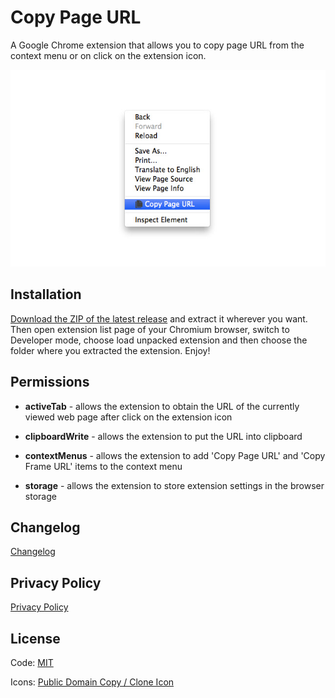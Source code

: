 # Copy Page URL

A Google Chrome extension that allows you to copy page URL from the context menu or on click on the extension icon.

![Copy Page URL Screenshot](screenshot.jpg)

## Installation

[Download the ZIP of the latest release](https://github.com/alex7kom/Copy-Page-URL/releases/latest) and extract it wherever you want. Then open extension list page of your Chromium browser, switch to Developer mode, choose load unpacked extension and then choose the folder where you extracted the extension. Enjoy!

## Permissions

* **activeTab** - allows the extension to obtain the URL of the currently viewed web page after click on the extension icon

* **clipboardWrite** - allows the extension to put the URL into clipboard

* **contextMenus** - allows the extension to add 'Copy Page URL' and 'Copy Frame URL' items to the context menu

* **storage** - allows the extension to store extension settings in the browser storage

## Changelog

[Changelog](CHANGELOG.md)

## Privacy Policy

[Privacy Policy](PRIVACY_POLICY.md)

## License

Code: [MIT](LICENSE)

Icons: [Public Domain Copy / Clone Icon](http://openclipart.org/detail/169987/copy--clone-icon-by-ben)
